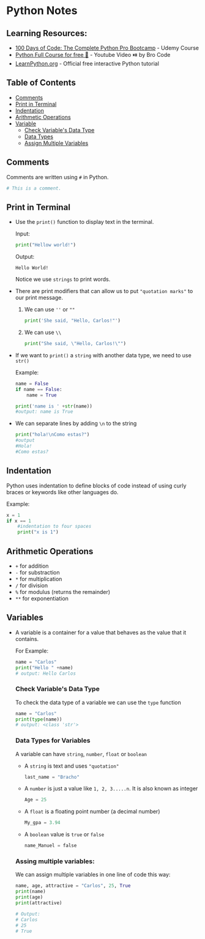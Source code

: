 # Python Notes

## Learning Resources:

- [100 Days of Code: The Complete Python Pro Bootcamp](https://www.udemy.com/course/100-days-of-code/?couponCode=ST2MT43024) - Udemy Course
- [Python Full Course for free 🐍](https://www.youtube.com/watch?v=XKHEtdqhLK8&t=997s) - Youtube Video ⏯️ by Bro Code
- [LearnPython.org](https://www.learnpython.org/) - Official free interactive Python tutorial

## Table of Contents

- [Comments](#comments)
- [Print in Terminal](#print-in-terminal)
- [Indentation](#indentation)
- [Arithmetic Operations](#arithmetic-operations)
- [Variable](#variables)
  - [Check Variable's Data Type](#check-variables-data-type)
  - [Data Types](#data-types-for-variables)
  - [Assign Multiple Variables](#assing-multiple-variables)

## Comments

Comments are written using `#` in Python.

```Python
# This is a comment.
```

## Print in Terminal

- Use the `print()` function to display text in the terminal.

  Input:

  ```python
  print("Hellow world!")
  ```

  Output:

  ```
  Hello World!
  ```

  Notice we use `strings` to print words.

- There are print modifiers that can allow us to put `"quotation marks"` to our print message.

  1. We can use `''` or `""`

     ```python
     print('She said, "Hello, Carlos!"')
     ```

  2. We can use `\\`

     ```python
     print("She said, \"Hello, Carlos!\"")
     ```

- If we want to `print()` a `string` with another data type, we need to use `str()`

  Example:

  ```python
  name = False
  if name == False:
      name = True

  print('name is ' +str(name))
  #output: name is True
  ```

- We can separate lines by adding `\n` to the string

  ```python
  print("hola!\nComo estas?")
  #output
  #Hola!
  #Como estas?
  ```

## Indentation

Python uses indentation to define blocks of code instead of using curly braces or keywords like other languages do.

Example:

```python
x = 1
if x == 1
    #indentation to four spaces
    print("x is 1")
```

## Arithmetic Operations

- `+` for addition
- `-` for substraction
- `*` for multiplication
- `/` for division
- `%` for modulus (returns the remainder)
- `**` for exponentiation

## Variables

- A variable is a container for a value that behaves as the value that it contains.

  For Example:

  ```python
  name = "Carlos"
  print("Hello " +name)
  # output: Hello Carlos
  ```

  ### Check Variable's Data Type

  To check the data type of a variable we can use the `type` function

  ```python
  name = "Carlos"
  print(type(name))
  # output: <class 'str'>
  ```

  ### Data Types for Variables

  A variable can have `string`, `number`, `float` or `boolean`

  - A `string` is text and uses `"quotation"`

    ```python
    last_name = "Bracho"
    ```

  - A `number` is just a value like `1, 2, 3.....n`. It is also known as integer

    ```python
    Age = 25
    ```

  - A `float` is a floating point number (a decimal number)

    ```python
    My_gpa = 3.94
    ```

  - A `boolean` value is `true` or `false`

    ```python
    name_Manuel = false
    ```

  ### Assing multiple variables:

  We can assign multiple variables in one line of code this way:

  ```python
  name, age, attractive = "Carlos", 25, True
  print(name)
  print(age)
  print(attractive)

  # Output:
  # Carlos
  # 25
  # True
  ```
